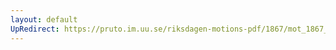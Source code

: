```yaml
---
layout: default
UpRedirect: https://pruto.im.uu.se/riksdagen-motions-pdf/1867/mot_1867__ak__47/mot_1867__ak__47-001.pdf
---
```

